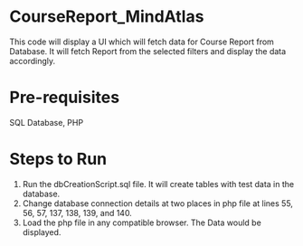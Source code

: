 # CourseReport_MindAtlas

This code will display a UI which will fetch data for Course Report from Database.
It will fetch Report from the selected filters and display the data accordingly.

# Pre-requisites

SQL Database,
PHP

# Steps to Run

1. Run the dbCreationScript.sql file. It will create tables with test data in the database.
2. Change database connection details at two places in php file at lines 55, 56, 57, 137, 138, 139, and 140.
3. Load the php file in any compatible browser. The Data would be displayed.
